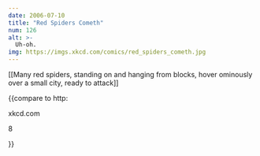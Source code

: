 ```yaml
---
date: 2006-07-10
title: "Red Spiders Cometh"
num: 126
alt: >-
  Uh-oh.
img: https://imgs.xkcd.com/comics/red_spiders_cometh.jpg
---
```

[[Many red spiders, standing on and hanging from blocks, hover ominously over a small city, ready to attack]]



{{compare to http:

xkcd.com

8

}}